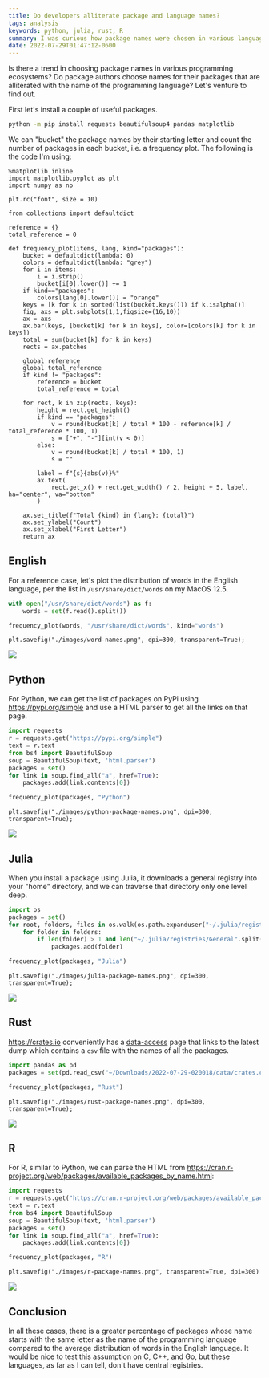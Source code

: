 ```yaml
---
title: Do developers alliterate package and language names?
tags: analysis
keywords: python, julia, rust, R
summary: I was curious how package names were chosen in various language ecosystems.
date: 2022-07-29T01:47:12-0600
---
```


Is there a trend in choosing package names in various programming ecosystems?
Do package authors choose names for their packages that are alliterated with the name of the programming language?
Let's venture to find out.

First let's install a couple of useful packages.

```bash
python -m pip install requests beautifulsoup4 pandas matplotlib
```

We can "bucket" the package names by their starting letter and count the number of packages in each bucket, i.e. a frequency plot.
The following is the code I'm using:

```{.python .collapse}
%matplotlib inline
import matplotlib.pyplot as plt
import numpy as np

plt.rc("font", size = 10)

from collections import defaultdict

reference = {}
total_reference = 0

def frequency_plot(items, lang, kind="packages"):
    bucket = defaultdict(lambda: 0)
    colors = defaultdict(lambda: "grey")
    for i in items:
        i = i.strip()
        bucket[i[0].lower()] += 1
    if kind=="packages":
        colors[lang[0].lower()] = "orange"
    keys = [k for k in sorted(list(bucket.keys())) if k.isalpha()]
    fig, axs = plt.subplots(1,1,figsize=(16,10))
    ax = axs
    ax.bar(keys, [bucket[k] for k in keys], color=[colors[k] for k in keys])
    total = sum(bucket[k] for k in keys)
    rects = ax.patches

    global reference
    global total_reference
    if kind != "packages":
        reference = bucket
        total_reference = total

    for rect, k in zip(rects, keys):
        height = rect.get_height()
        if kind == "packages":
            v = round(bucket[k] / total * 100 - reference[k] / total_reference * 100, 1)
            s = ["+", "-"][int(v < 0)]
        else:
            v = round(bucket[k] / total * 100, 1)
            s = ""

        label = f"{s}{abs(v)}%"
        ax.text(
            rect.get_x() + rect.get_width() / 2, height + 5, label, ha="center", va="bottom"
        )

    ax.set_title(f"Total {kind} in {lang}: {total}")
    ax.set_ylabel("Count")
    ax.set_xlabel("First Letter")
    return ax
```

## English

For a reference case, let's plot the distribution of words in the English language, per the list in `/usr/share/dict/words` on my MacOS 12.5.

```python
with open("/usr/share/dict/words") as f:
    words = set(f.read().split())

frequency_plot(words, "/usr/share/dict/words", kind="words")
```

```{.python .hide}
plt.savefig("./images/word-names.png", dpi=300, transparent=True);
```

![](./images/word-names.png)

## Python

For Python, we can get the list of packages on PyPi using <https://pypi.org/simple> and use a HTML parser to get all the links on that page.

```python
import requests
r = requests.get("https://pypi.org/simple")
text = r.text
from bs4 import BeautifulSoup
soup = BeautifulSoup(text, 'html.parser')
packages = set()
for link in soup.find_all("a", href=True):
    packages.add(link.contents[0])

frequency_plot(packages, "Python")
```

```{.python .hide}
plt.savefig("./images/python-package-names.png", dpi=300, transparent=True);
```

![](./images/python-package-names.png)

## Julia

When you install a package using Julia, it downloads a general registry into your "home" directory, and we can traverse that directory only one level deep.

```python
import os
packages = set()
for root, folders, files in os.walk(os.path.expanduser("~/.julia/registries/General/")):
    for folder in folders:
        if len(folder) > 1 and len("~/.julia/registries/General".split("/")) + 2 < len(root.split("/")):
            packages.add(folder)

frequency_plot(packages, "Julia")
```

```{.python .hide}
plt.savefig("./images/julia-package-names.png", dpi=300, transparent=True);
```

![](./images/julia-package-names.png)

## Rust

<https://crates.io> conveniently has a [data-access](https://crates.io/data-access) page that links to the latest dump which contains a `csv` file with the names of all the packages.

```python
import pandas as pd
packages = set(pd.read_csv("~/Downloads/2022-07-29-020018/data/crates.csv")["name"].dropna())

frequency_plot(packages, "Rust")
```

```{.python .hide}
plt.savefig("./images/rust-package-names.png", dpi=300, transparent=True);
```

![](./images/rust-package-names.png)

## R

For R, similar to Python, we can parse the HTML from <https://cran.r-project.org/web/packages/available_packages_by_name.html>:

```python
import requests
r = requests.get("https://cran.r-project.org/web/packages/available_packages_by_name.html")
text = r.text
from bs4 import BeautifulSoup
soup = BeautifulSoup(text, 'html.parser')
packages = set()
for link in soup.find_all("a", href=True):
    packages.add(link.contents[0])

frequency_plot(packages, "R")
```

```{.python .hide}
plt.savefig("./images/r-package-names.png", transparent=True, dpi=300)
```

![](./images/r-package-names.png)

## Conclusion

In all these cases, there is a greater percentage of packages whose name starts with the same letter as the name of the programming language compared to the average distribution of words in the English language.
It would be nice to test this assumption on C, C++, and Go, but these languages, as far as I can tell, don't have central registries.
